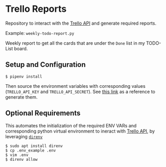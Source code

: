 # Trello Reports

Repository to interact with the [Trello API][trello_api] and generate required reports.

Example: `weekly-todo-report.py`

Weekly report to get all the cards that are under the `Done` list in my TODO-List board.

## Setup and Configuration

```
$ pipenv install
```

Then source the environment variables with corresponding values (`TRELLO_API_KEY` and `TRELLO_API_SECRET`).
See [this link](https://trello.com/app-key) as a reference to generate them.

## Optional Requirements

This automates the initialization of the required ENV VARs and corresponding python virtual environment
to ineract with [Trello API][trello_api], by leveraging [`direnv`](https://direnv.net/)

```
$ sudo apt install direnv
$ cp .env_example .env
$ vim .env
$ direnv allow
```

[trello_api]: https://developers.trello.com/
